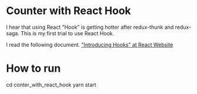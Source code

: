 # Counter with React Hook

I hear that using React "Hook" is getting hotter after redux-thunk and redux-saga.
This is my first trial to use React Hook.

I read the following document.
["Introducing Hooks" at React Website](https://reactjs.org/docs/hooks-intro.html)

# How to run
cd conter_with_react_hook
yarn start
